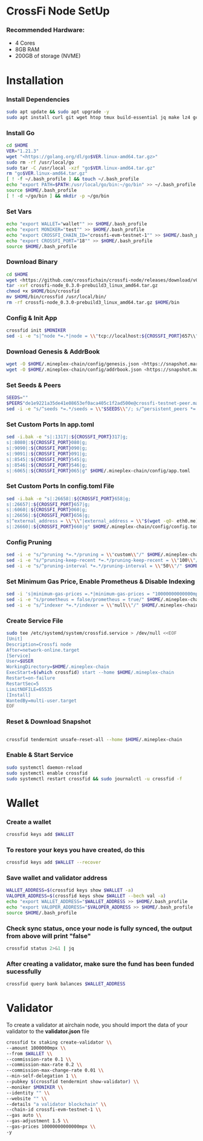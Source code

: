 # CrossFi Node SetUp

### **Recommended Hardware:**

- 4 Cores
- 8GB RAM
- 200GB of storage (NVME)

# **Installation**

### Install Dependencies

```bash
sudo apt update && sudo apt upgrade -y
sudo apt install curl git wget htop tmux build-essential jq make lz4 gcc unzip -y
```

### Install Go

```bash
cd $HOME
VER="1.21.3"
wget "<https://golang.org/dl/go$VER.linux-amd64.tar.gz>"
sudo rm -rf /usr/local/go
sudo tar -C /usr/local -xzf "go$VER.linux-amd64.tar.gz"
rm "go$VER.linux-amd64.tar.gz"
[ ! -f ~/.bash_profile ] && touch ~/.bash_profile
echo "export PATH=$PATH:/usr/local/go/bin:~/go/bin" >> ~/.bash_profile
source $HOME/.bash_profile
[ ! -d ~/go/bin ] && mkdir -p ~/go/bin
```

### Set Vars

```bash
echo "export WALLET="wallet"" >> $HOME/.bash_profile
echo "export MONIKER="test"" >> $HOME/.bash_profile
echo "export CROSSFI_CHAIN_ID="crossfi-evm-testnet-1"" >> $HOME/.bash_profile
echo "export CROSSFI_PORT="18"" >> $HOME/.bash_profile
source $HOME/.bash_profile
```

### Download Binary

```bash
cd $HOME
wget <https://github.com/crossfichain/crossfi-node/releases/download/v0.3.0-prebuild3/crossfi-node_0.3.0-prebuild3_linux_amd64.tar.gz> && tar -xf crossfi-node_0.3.0-prebuild3_linux_amd64.tar.gz
tar -xvf crossfi-node_0.3.0-prebuild3_linux_amd64.tar.gz
chmod +x $HOME/bin/crossfid
mv $HOME/bin/crossfid /usr/local/bin/
rm -rf crossfi-node_0.3.0-prebuild3_linux_amd64.tar.gz $HOME/bin
```

### Config & Init App

```bash
crossfid init $MONIKER
sed -i -e "s|^node *=.*|node = \\"tcp://localhost:${CROSSFI_PORT}657\\"|" $HOME/.mineplex-chain/config/client.toml
```

### Download Genesis & AddrBook

```bash
wget -O $HOME/.mineplex-chain/config/genesis.json <https://snapshot.maraldemal1.xyz/crossfi-testnet/genesis.json>
wget -O $HOME/.mineplex-chain/config/addrbook.json <https://snapshot.maraldemal1.xyz/crossfi-testnet/addrbook.json>
```

### Set Seeds & Peers

```bash
SEEDS=""
$PEERS"de1e9221a35de41e08653ef0aca405c1f2ad500e@crossfi-testnet-peer.maraldemal1.xyz:19656"
sed -i -e "s/^seeds *=.*/seeds = \\"$SEEDS\\"/; s/^persistent_peers *=.*/persistent_peers = \\"$PEERS\\"/" $HOME/.mineplex-chain/config/config.toml
```

### Set Custom Ports In app.toml

```bash
sed -i.bak -e "s|:1317|:${CROSSFI_PORT}317|g;
s|:8080|:${CROSSFI_PORT}080|g;
s|:9090|:${CROSSFI_PORT}090|g;
s|:9091|:${CROSSFI_PORT}091|g;
s|:8545|:${CROSSFI_PORT}545|g;
s|:8546|:${CROSSFI_PORT}546|g;
s|:6065|:${CROSSFI_PORT}065|g" $HOME/.mineplex-chain/config/app.toml
```

### Set Custom Ports In config.toml File

```bash
sed -i.bak -e "s|:26658|:${CROSSFI_PORT}658|g;
s|:26657|:${CROSSFI_PORT}657|g;
s|:6060|:${CROSSFI_PORT}060|g;
s|:26656|:${CROSSFI_PORT}656|g;
s|^external_address = \\"\\"|external_address = \\"$(wget -qO- eth0.me):${CROSSFI_PORT}656\\"|g;
s|:26660|:${CROSSFI_PORT}660|g" $HOME/.mineplex-chain/config/config.toml
```

### Config Pruning

```bash
sed -i -e "s/^pruning *=.*/pruning = \\"custom\\"/" $HOME/.mineplex-chain/config/app.toml
sed -i -e "s/^pruning-keep-recent *=.*/pruning-keep-recent = \\"100\\"/" $HOME/.mineplex-chain/config/app.toml
sed -i -e "s/^pruning-interval *=.*/pruning-interval = \\"50\\"/" $HOME/.mineplex-chain/config/app.toml
```

### Set Minimum Gas Price, Enable Prometheus & Disable Indexing

```bash
sed -i 's|minimum-gas-prices =.*|minimum-gas-prices = "10000000000000mpx"|g' $HOME/.mineplex-chain/config/app.toml
sed -i -e "s/prometheus = false/prometheus = true/" $HOME/.mineplex-chain/config/config.toml
sed -i -e "s/^indexer *=.*/indexer = \\"null\\"/" $HOME/.mineplex-chain/config/config.toml
```

### Create Service File

```bash
sudo tee /etc/systemd/system/crossfid.service > /dev/null <<EOF
[Unit]
Description=Crossfi node
After=network-online.target
[Service]
User=$USER
WorkingDirectory=$HOME/.mineplex-chain
ExecStart=$(which crossfid) start --home $HOME/.mineplex-chain
Restart=on-failure
RestartSec=5
LimitNOFILE=65535
[Install]
WantedBy=multi-user.target
EOF
```

### Reset & Download Snapshot

```bash

crossfid tendermint unsafe-reset-all --home $HOME/.mineplex-chain
```

### Enable & Start Service

```bash
sudo systemctl daemon-reload
sudo systemctl enable crossfid
sudo systemctl restart crossfid && sudo journalctl -u crossfid -f
```

# **Wallet**

### **Create a wallet**

```bash
crossfid keys add $WALLET
```

### **To restore your keys you have created, do this**

```bash
crossfid keys add $WALLET --recover
```

### **Save wallet and validator address**

```bash
WALLET_ADDRESS=$(crossfid keys show $WALLET -a)
VALOPER_ADDRESS=$(crossfid keys show $WALLET --bech val -a)
echo "export WALLET_ADDRESS="$WALLET_ADDRESS >> $HOME/.bash_profile
echo "export VALOPER_ADDRESS="$VALOPER_ADDRESS >> $HOME/.bash_profile
source $HOME/.bash_profile
```

### **Check sync status, once your node is fully synced, the output from above will print "false"**

```bash
crossfid status 2>&1 | jq
```

### **After creating a validator, make sure the fund has been funded sucessfully**

```bash
crossfid query bank balances $WALLET_ADDRESS
```

# **Validator**

To create a validator at airchain node, you should import the data of your validator to the **validator.json** file

```bash
crossfid tx staking create-validator \\
--amount 1000000mpx \\
--from $WALLET \\
--commission-rate 0.1 \\
--commission-max-rate 0.2 \\
--commission-max-change-rate 0.01 \\
--min-self-delegation 1 \\
--pubkey $(crossfid tendermint show-validator) \\
--moniker $MONIKER \\
--identity "" \\
--website "" \\
--details "a validator blockchain" \\
--chain-id crossfi-evm-testnet-1 \\
--gas auto \\
--gas-adjustment 1.5 \\
--gas-prices 10000000000000mpx \\
-y
```
